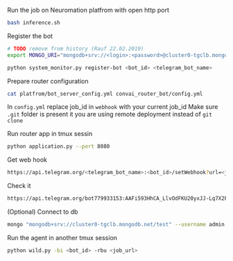 Run the job on Neuromation platfrom with open http port
```bash
bash inference.sh
```
Register the bot
```bash
# TODO remove from history (Rauf 22.02.2019)
export MONGO_URI="mongodb+srv://<login>:<password>@cluster0-tgclb.mongodb.net/convai2"

python system_monitor.py register-bot <bot_id> <telegram_bot_name>
```

Prepare router configuration
```bash
cat platfrom/bot_server_config.yml convai_router_bot/config.yml
``` 
In `config.yml` replace job_id in `webhook` with your current job_id
Make sure `.git` folder is present it you are using remote 
deployment instead of `git clone` 

Run router app in tmux sessin
```bash
python application.py --port 8080
```

Get web hook
```bash
https://api.telegram.org/<telegram_bot_name>:<bot_id>/setWebhook?url=<job_url>
```

Check it
```bash
https://api.telegram.org/bot779933153:AAFi593HhCA_LlvOdFKU20yxJJ-Lq7X2FOw/getWebhookInfo
```

(Optional) Connect to db

```bash
mongo "mongodb+srv://cluster0-tgclb.mongodb.net/test" --username admin
```

Run the agent in another tmux session
```bash
python wild.py -bi <bot_id> -rbu <job_url>
```
